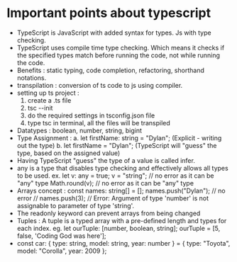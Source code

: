 # Important points about typescript
- TypeScript is JavaScript with added syntax for types. Js with type checking.
- TypeScript uses compile time type checking. Which means it checks if the specified types match before running the code, not while running the code.
- Benefits : static typing, code completion, refactoring, shorthand notations.
- transpilation : conversion of ts code to js using compiler.
- setting up ts project : 
    1. create a .ts file 
    2. tsc --init
    3. do the required settings in tsconfig.json file
    4. type tsc in terminal, all the files will be transpiled
- Datatypes : boolean, number, string, bigint
- Type Assignment : 
    a. let firstName: string = "Dylan"; (Explicit - writing out the type)
    b. let firstName = "Dylan"; (TypeScript will "guess" the type, based on the assigned value)
- Having TypeScript "guess" the type of a value is called infer.
- any is a type that disables type checking and effectively allows all types to be used.
    ex. let v: any = true;
            v = "string"; // no error as it can be "any" type
            Math.round(v); // no error as it can be "any" type
- Arrays concept : 
    const names: string[] = [];
    names.push("Dylan"); // no error
    // names.push(3); // Error: Argument of type 'number' is not assignable to parameter of type 'string'.
- The readonly keyword can prevent arrays from being changed
- Tuples : A tuple is a typed array with a pre-defined length and types for each index.
    eg. let ourTuple: [number, boolean, string];
        ourTuple = [5, false, 'Coding God was here'];
- const car: { type: string, model: string, year: number } = {
        type: "Toyota",
        model: "Corolla",
        year: 2009
    };